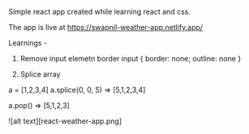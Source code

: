 Simple react app created while learning react and css.

The app is live at https://swapnil-weather-app.netlify.app/


Learnings -



1. Remove input elemetn border 
input {
  border: none;
  outline: none
}

2. Splice array 

a = [1,2,3,4]
a.splice(0, 0, 5) => [5,1,2,3,4]

a.pop() => [5,1,2,3]

![alt text][react-weather-app.png]